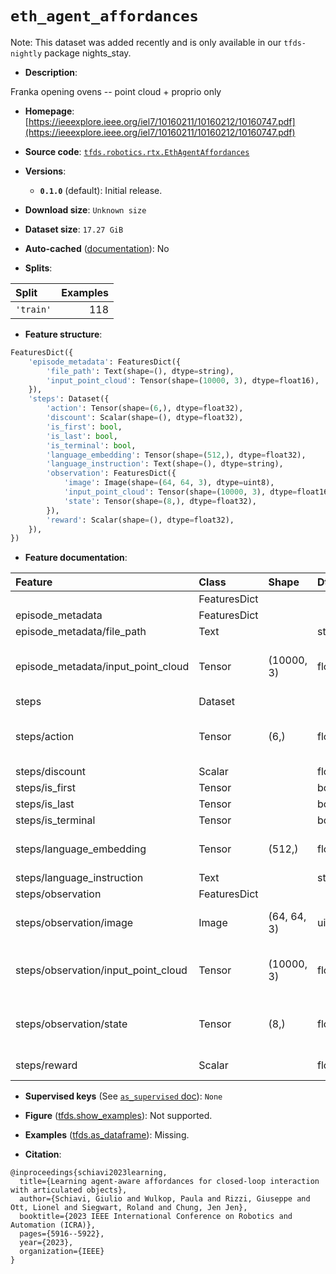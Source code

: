 <div itemscope itemtype="http://schema.org/Dataset">
  <div itemscope itemprop="includedInDataCatalog" itemtype="http://schema.org/DataCatalog">
    <meta itemprop="name" content="TensorFlow Datasets" />
  </div>
  <meta itemprop="name" content="eth_agent_affordances" />
  <meta itemprop="description" content="Franka opening ovens -- point cloud + proprio only&#10;&#10;To use this dataset:&#10;&#10;```python&#10;import tensorflow_datasets as tfds&#10;&#10;ds = tfds.load(&#x27;eth_agent_affordances&#x27;, split=&#x27;train&#x27;)&#10;for ex in ds.take(4):&#10;  print(ex)&#10;```&#10;&#10;See [the guide](https://www.tensorflow.org/datasets/overview) for more&#10;informations on [tensorflow_datasets](https://www.tensorflow.org/datasets).&#10;&#10;" />
  <meta itemprop="url" content="https://www.tensorflow.org/datasets/catalog/eth_agent_affordances" />
  <meta itemprop="sameAs" content="https://ieeexplore.ieee.org/iel7/10160211/10160212/10160747.pdf" />
  <meta itemprop="citation" content="@inproceedings{schiavi2023learning,&#10;  title={Learning agent-aware affordances for closed-loop interaction with articulated objects},&#10;  author={Schiavi, Giulio and Wulkop, Paula and Rizzi, Giuseppe and Ott, Lionel and Siegwart, Roland and Chung, Jen Jen},&#10;  booktitle={2023 IEEE International Conference on Robotics and Automation (ICRA)},&#10;  pages={5916--5922},&#10;  year={2023},&#10;  organization={IEEE}&#10;}" />
</div>

# `eth_agent_affordances`


Note: This dataset was added recently and is only available in our
`tfds-nightly` package
<span class="material-icons" title="Available only in the tfds-nightly package">nights_stay</span>.

*   **Description**:

Franka opening ovens -- point cloud + proprio only

*   **Homepage**:
    [https://ieeexplore.ieee.org/iel7/10160211/10160212/10160747.pdf](https://ieeexplore.ieee.org/iel7/10160211/10160212/10160747.pdf)

*   **Source code**:
    [`tfds.robotics.rtx.EthAgentAffordances`](https://github.com/tensorflow/datasets/tree/master/tensorflow_datasets/robotics/rtx/rtx.py)

*   **Versions**:

    *   **`0.1.0`** (default): Initial release.

*   **Download size**: `Unknown size`

*   **Dataset size**: `17.27 GiB`

*   **Auto-cached**
    ([documentation](https://www.tensorflow.org/datasets/performances#auto-caching)):
    No

*   **Splits**:

Split     | Examples
:-------- | -------:
`'train'` | 118

*   **Feature structure**:

```python
FeaturesDict({
    'episode_metadata': FeaturesDict({
        'file_path': Text(shape=(), dtype=string),
        'input_point_cloud': Tensor(shape=(10000, 3), dtype=float16),
    }),
    'steps': Dataset({
        'action': Tensor(shape=(6,), dtype=float32),
        'discount': Scalar(shape=(), dtype=float32),
        'is_first': bool,
        'is_last': bool,
        'is_terminal': bool,
        'language_embedding': Tensor(shape=(512,), dtype=float32),
        'language_instruction': Text(shape=(), dtype=string),
        'observation': FeaturesDict({
            'image': Image(shape=(64, 64, 3), dtype=uint8),
            'input_point_cloud': Tensor(shape=(10000, 3), dtype=float16),
            'state': Tensor(shape=(8,), dtype=float32),
        }),
        'reward': Scalar(shape=(), dtype=float32),
    }),
})
```

*   **Feature documentation**:

Feature                             | Class        | Shape       | Dtype   | Description
:---------------------------------- | :----------- | :---------- | :------ | :----------
                                    | FeaturesDict |             |         |
episode_metadata                    | FeaturesDict |             |         |
episode_metadata/file_path          | Text         |             | string  | Path to the original data file.
episode_metadata/input_point_cloud  | Tensor       | (10000, 3)  | float16 | Point cloud (geometry only) of the object at the beginning of the episode (world frame) as a numpy array (10000,3).
steps                               | Dataset      |             |         |
steps/action                        | Tensor       | (6,)        | float32 | Robot action, consists of [end-effector velocity (v_x,v_y,v_z,omega_x,omega_y,omega_z) in world frame
steps/discount                      | Scalar       |             | float32 | Discount if provided, default to 1.
steps/is_first                      | Tensor       |             | bool    |
steps/is_last                       | Tensor       |             | bool    |
steps/is_terminal                   | Tensor       |             | bool    |
steps/language_embedding            | Tensor       | (512,)      | float32 | Kona language embedding. See https://tfhub.dev/google/universal-sentence-encoder-large/5
steps/language_instruction          | Text         |             | string  | Language Instruction.
steps/observation                   | FeaturesDict |             |         |
steps/observation/image             | Image        | (64, 64, 3) | uint8   | Main camera RGB observation. Not available for this dataset, will be set to np.zeros.
steps/observation/input_point_cloud | Tensor       | (10000, 3)  | float16 | Point cloud (geometry only) of the object at the beginning of the episode (world frame) as a numpy array (10000,3).
steps/observation/state             | Tensor       | (8,)        | float32 | State, consists of [end-effector pose (x,y,z,yaw,pitch,roll) in world frame, 1x gripper open/close, 1x door opening angle].
steps/reward                        | Scalar       |             | float32 | Reward if provided, 1 on final step for demos.

*   **Supervised keys** (See
    [`as_supervised` doc](https://www.tensorflow.org/datasets/api_docs/python/tfds/load#args)):
    `None`

*   **Figure**
    ([tfds.show_examples](https://www.tensorflow.org/datasets/api_docs/python/tfds/visualization/show_examples)):
    Not supported.

*   **Examples**
    ([tfds.as_dataframe](https://www.tensorflow.org/datasets/api_docs/python/tfds/as_dataframe)):
    Missing.

*   **Citation**:

```
@inproceedings{schiavi2023learning,
  title={Learning agent-aware affordances for closed-loop interaction with articulated objects},
  author={Schiavi, Giulio and Wulkop, Paula and Rizzi, Giuseppe and Ott, Lionel and Siegwart, Roland and Chung, Jen Jen},
  booktitle={2023 IEEE International Conference on Robotics and Automation (ICRA)},
  pages={5916--5922},
  year={2023},
  organization={IEEE}
}
```

